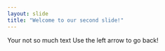 ```yaml
---
layout: slide
title: "Welcome to our second slide!"
---
```

Your not so much text
Use the left arrow to go back!

